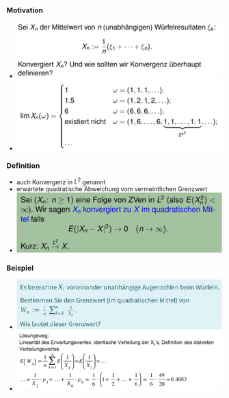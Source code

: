 ### Motivation
+ ![](../../../z_images/Pasted%20image%2020221114101903.png)
+ ![](../../../z_images/Pasted%20image%2020221114101913.png)

### Definition
+ auch Konvergenz in $L^2$ genannt
+ erwartete quadratische Abweichung vom vermeintlichen Grenzwert
+ ![](../../../z_images/Pasted%20image%2020221114102030.png)

### Beispiel
+ ![](../../../z_images/Pasted%20image%2020221121143457.png)
+ ![](../../../z_images/Pasted%20image%2020221121143506.png)